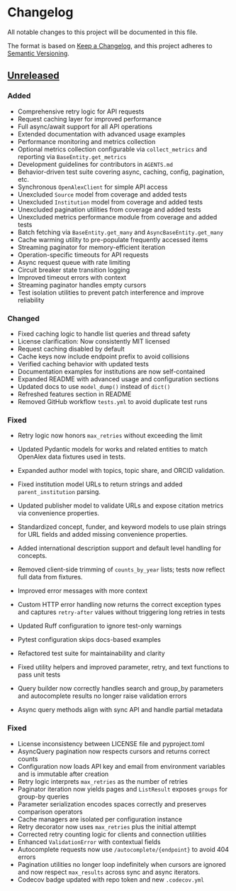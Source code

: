 # Changelog

All notable changes to this project will be documented in this file.

The format is based on [Keep a Changelog](https://keepachangelog.com/en/1.0.0/),
and this project adheres to [Semantic Versioning](https://semver.org/spec/v2.0.0.html).

## [Unreleased]

### Added
- Comprehensive retry logic for API requests
- Request caching layer for improved performance
- Full async/await support for all API operations
- Extended documentation with advanced usage examples
- Performance monitoring and metrics collection
- Optional metrics collection configurable via `collect_metrics` and reporting
  via `BaseEntity.get_metrics`
- Development guidelines for contributors in `AGENTS.md`
- Behavior-driven test suite covering async, caching, config, pagination, etc.
- Synchronous ``OpenAlexClient`` for simple API access
- Unexcluded ``Source`` model from coverage and added tests
- Unexcluded ``Institution`` model from coverage and added tests
- Unexcluded pagination utilities from coverage and added tests
- Unexcluded metrics performance module from coverage and added tests
- Batch fetching via ``BaseEntity.get_many`` and ``AsyncBaseEntity.get_many``
- Cache warming utility to pre-populate frequently accessed items
- Streaming paginator for memory-efficient iteration
- Operation-specific timeouts for API requests
- Async request queue with rate limiting
- Circuit breaker state transition logging
- Improved timeout errors with context
- Streaming paginator handles empty cursors
- Test isolation utilities to prevent patch interference and improve reliability

### Changed
- Fixed caching logic to handle list queries and thread safety
- License clarification: Now consistently MIT licensed
- Request caching disabled by default
- Cache keys now include endpoint prefix to avoid collisions
- Verified caching behavior with updated tests
- Documentation examples for institutions are now self-contained
- Expanded README with advanced usage and configuration sections
- Updated docs to use `model_dump()` instead of `dict()`
- Refreshed features section in README
- Removed GitHub workflow `tests.yml` to avoid duplicate test runs

### Fixed
- Retry logic now honors `max_retries` without exceeding the limit
- Updated Pydantic models for works and related entities to match OpenAlex data
  fixtures used in tests.
- Expanded author model with topics, topic share, and ORCID validation.
- Fixed institution model URLs to return strings and added ``parent_institution`` parsing.
- Updated publisher model to validate URLs and expose citation metrics via
  convenience properties.
- Standardized concept, funder, and keyword models to use plain strings for URL
  fields and added missing convenience properties.
- Added international description support and default level handling for
  concepts.
- Removed client-side trimming of ``counts_by_year`` lists; tests now reflect
  full data from fixtures.
- Improved error messages with more context
- Custom HTTP error handling now returns the correct exception types and
  captures ``retry-after`` values without triggering long retries in tests
- Updated Ruff configuration to ignore test-only warnings
- Pytest configuration skips docs-based examples
- Refactored test suite for maintainability and clarity

- Fixed utility helpers and improved parameter, retry, and text functions to
  pass unit tests
- Query builder now correctly handles search and group_by parameters
  and autocomplete results no longer raise validation errors
- Async query methods align with sync API and handle partial metadata

### Fixed
- License inconsistency between LICENSE file and pyproject.toml
- AsyncQuery pagination now respects cursors and returns correct counts
- Configuration now loads API key and email from environment variables and is
  immutable after creation
- Retry logic interprets ``max_retries`` as the number of retries
- Paginator iteration now yields pages and ``ListResult`` exposes ``groups``
  for group-by queries
- Parameter serialization encodes spaces correctly and preserves comparison operators
- Cache managers are isolated per configuration instance
- Retry decorator now uses ``max_retries`` plus the initial attempt
- Corrected retry counting logic for clients and connection utilities
- Enhanced ``ValidationError`` with contextual fields
- Autocomplete requests now use ``/autocomplete/{endpoint}`` to avoid 404 errors
- Pagination utilities no longer loop indefinitely when cursors are ignored and
  now respect ``max_results`` across sync and async iterators.
- Codecov badge updated with repo token and new `.codecov.yml`

[Unreleased]: https://github.com/b-vitamins/openalex-python/compare/HEAD
